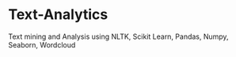# Text-Analytics
Text mining and Analysis using NLTK, Scikit Learn, Pandas, Numpy, Seaborn, Wordcloud
